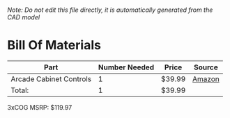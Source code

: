 ###### Note: Do not edit this file directly, it is automatically generated from the CAD model 
# Bill Of Materials 
 |Part|Number Needed|Price|Source| 
 |----|----------|-----|-----|
|Arcade Cabinet Controls|1|$39.99|[Amazon](https://www.amazon.com/dp/B07H7GF337?tag=maslowcnc01-20)|
|Total: |1|$39.99| |

 3xCOG MSRP: $119.97